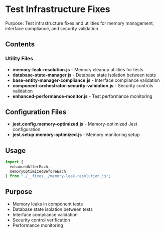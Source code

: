 # Test Infrastructure Fixes

Purpose: Test infrastructure fixes and utilities for memory management, interface compliance, and security validation

## Contents

### Utility Files

- **memory-leak-resolution.js** - Memory cleanup utilities for tests
- **database-state-manager.js** - Database state isolation between tests
- **base-entity-manager-compliance.js** - Interface compliance validation
- **component-orchestrator-security-validation.js** - Security controls validation
- **enhanced-performance-monitor.js** - Test performance monitoring

## Configuration Files

- **jest.config.memory-optimized.js** - Memory-optimized Jest configuration
- **jest.setup.memory-optimized.js** - Memory monitoring setup

## Usage

```javascript
import {
  enhancedAfterEach,
  memoryOptimizedBeforeEach,
} from "./__fixes__/memory-leak-resolution.js";
```

## Purpose

- Memory leaks in component tests
- Database state isolation between tests
- Interface compliance validation
- Security control verification
- Performance monitoring
